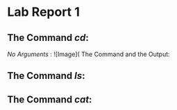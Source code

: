 # **Lab Report 1**
## The Command *cd*: 

*No Arguments* : ![Image](
The Command and the Output: 

## The Command *ls*:

## The Command *cat*:

